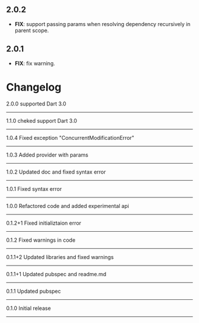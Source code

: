 ## 2.0.2

 - **FIX**: support passing params when resolving dependency recursively in parent scope.

## 2.0.1

 - **FIX**: fix warning.


# Changelog

2.0.0  supported Dart 3.0

---

1.1.0  cheked support Dart 3.0

---

1.0.4  Fixed exception "ConcurrentModificationError"

---

1.0.3  Added provider with params

---

1.0.2  Updated doc and fixed syntax error

---
1.0.1  Fixed syntax error

---
1.0.0  Refactored code and added experimental api

---

0.1.2+1  Fixed initializtaion error

---
0.1.2  Fixed warnings in code

---
0.1.1+2  Updated libraries and fixed warnings

---

0.1.1+1  Updated pubspec and readme.md

---

0.1.1  Updated pubspec

---

0.1.0  Initial release

---
